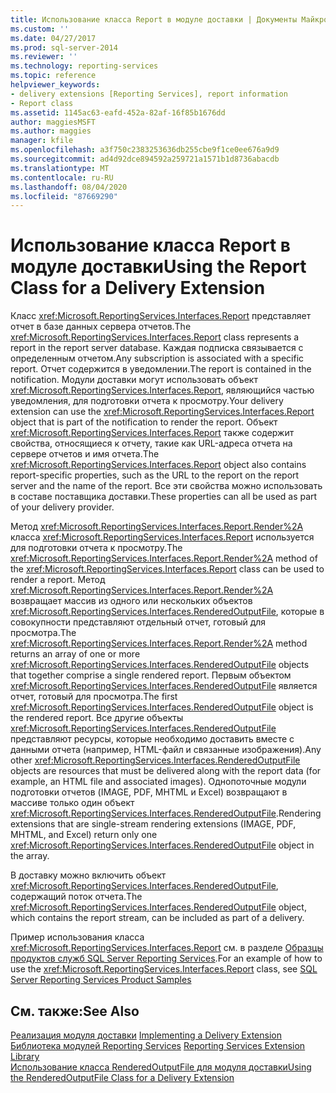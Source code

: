 ```yaml
---
title: Использование класса Report в модуле доставки | Документы Майкрософт
ms.custom: ''
ms.date: 04/27/2017
ms.prod: sql-server-2014
ms.reviewer: ''
ms.technology: reporting-services
ms.topic: reference
helpviewer_keywords:
- delivery extensions [Reporting Services], report information
- Report class
ms.assetid: 1145ac63-eafd-452a-82af-16f85b1676dd
author: maggiesMSFT
ms.author: maggies
manager: kfile
ms.openlocfilehash: a3f750c2383253636db255cbe9f1ce0ee676a9d9
ms.sourcegitcommit: ad4d92dce894592a259721a1571b1d8736abacdb
ms.translationtype: MT
ms.contentlocale: ru-RU
ms.lasthandoff: 08/04/2020
ms.locfileid: "87669290"
---
```

# <a name="using-the-report-class-for-a-delivery-extension"></a><span data-ttu-id="39de4-102">Использование класса Report в модуле доставки</span><span class="sxs-lookup"><span data-stu-id="39de4-102">Using the Report Class for a Delivery Extension</span></span>
  <span data-ttu-id="39de4-103">Класс <xref:Microsoft.ReportingServices.Interfaces.Report> представляет отчет в базе данных сервера отчетов.</span><span class="sxs-lookup"><span data-stu-id="39de4-103">The <xref:Microsoft.ReportingServices.Interfaces.Report> class represents a report in the report server database.</span></span> <span data-ttu-id="39de4-104">Каждая подписка связывается с определенным отчетом.</span><span class="sxs-lookup"><span data-stu-id="39de4-104">Any subscription is associated with a specific report.</span></span> <span data-ttu-id="39de4-105">Отчет содержится в уведомлении.</span><span class="sxs-lookup"><span data-stu-id="39de4-105">The report is contained in the notification.</span></span> <span data-ttu-id="39de4-106">Модули доставки могут использовать объект <xref:Microsoft.ReportingServices.Interfaces.Report>, являющийся частью уведомления, для подготовки отчета к просмотру.</span><span class="sxs-lookup"><span data-stu-id="39de4-106">Your delivery extension can use the <xref:Microsoft.ReportingServices.Interfaces.Report> object that is part of the notification to render the report.</span></span> <span data-ttu-id="39de4-107">Объект <xref:Microsoft.ReportingServices.Interfaces.Report> также содержит свойства, относящиеся к отчету, такие как URL-адреса отчета на сервере отчетов и имя отчета.</span><span class="sxs-lookup"><span data-stu-id="39de4-107">The <xref:Microsoft.ReportingServices.Interfaces.Report> object also contains report-specific properties, such as the URL to the report on the report server and the name of the report.</span></span> <span data-ttu-id="39de4-108">Все эти свойства можно использовать в составе поставщика доставки.</span><span class="sxs-lookup"><span data-stu-id="39de4-108">These properties can all be used as part of your delivery provider.</span></span>  
  
 <span data-ttu-id="39de4-109">Метод <xref:Microsoft.ReportingServices.Interfaces.Report.Render%2A> класса <xref:Microsoft.ReportingServices.Interfaces.Report> используется для подготовки отчета к просмотру.</span><span class="sxs-lookup"><span data-stu-id="39de4-109">The <xref:Microsoft.ReportingServices.Interfaces.Report.Render%2A> method of the <xref:Microsoft.ReportingServices.Interfaces.Report> class can be used to render a report.</span></span> <span data-ttu-id="39de4-110">Метод <xref:Microsoft.ReportingServices.Interfaces.Report.Render%2A> возвращает массив из одного или нескольких объектов <xref:Microsoft.ReportingServices.Interfaces.RenderedOutputFile>, которые в совокупности представляют отдельный отчет, готовый для просмотра.</span><span class="sxs-lookup"><span data-stu-id="39de4-110">The <xref:Microsoft.ReportingServices.Interfaces.Report.Render%2A> method returns an array of one or more <xref:Microsoft.ReportingServices.Interfaces.RenderedOutputFile> objects that together comprise a single rendered report.</span></span> <span data-ttu-id="39de4-111">Первым объектом <xref:Microsoft.ReportingServices.Interfaces.RenderedOutputFile> является отчет, готовый для просмотра.</span><span class="sxs-lookup"><span data-stu-id="39de4-111">The first <xref:Microsoft.ReportingServices.Interfaces.RenderedOutputFile> object is the rendered report.</span></span> <span data-ttu-id="39de4-112">Все другие объекты <xref:Microsoft.ReportingServices.Interfaces.RenderedOutputFile> представляют ресурсы, которые необходимо доставить вместе с данными отчета (например, HTML-файл и связанные изображения).</span><span class="sxs-lookup"><span data-stu-id="39de4-112">Any other <xref:Microsoft.ReportingServices.Interfaces.RenderedOutputFile> objects are resources that must be delivered along with the report data (for example, an HTML file and associated images).</span></span> <span data-ttu-id="39de4-113">Однопоточные модули подготовки отчетов (IMAGE, PDF, MHTML и Excel) возвращают в массиве только один объект <xref:Microsoft.ReportingServices.Interfaces.RenderedOutputFile>.</span><span class="sxs-lookup"><span data-stu-id="39de4-113">Rendering extensions that are single-stream rendering extensions (IMAGE, PDF, MHTML, and Excel) return only one <xref:Microsoft.ReportingServices.Interfaces.RenderedOutputFile> object in the array.</span></span>  
  
 <span data-ttu-id="39de4-114">В доставку можно включить объект <xref:Microsoft.ReportingServices.Interfaces.RenderedOutputFile>, содержащий поток отчета.</span><span class="sxs-lookup"><span data-stu-id="39de4-114">The <xref:Microsoft.ReportingServices.Interfaces.RenderedOutputFile> object, which contains the report stream, can be included as part of a delivery.</span></span>  
  
 <span data-ttu-id="39de4-115">Пример использования класса <xref:Microsoft.ReportingServices.Interfaces.Report> см. в разделе [Образцы продуктов служб SQL Server Reporting Services](https://go.microsoft.com/fwlink/?LinkId=177889).</span><span class="sxs-lookup"><span data-stu-id="39de4-115">For an example of how to use the <xref:Microsoft.ReportingServices.Interfaces.Report> class, see [SQL Server Reporting Services Product Samples](https://go.microsoft.com/fwlink/?LinkId=177889)</span></span>  
  
## <a name="see-also"></a><span data-ttu-id="39de4-116">См. также:</span><span class="sxs-lookup"><span data-stu-id="39de4-116">See Also</span></span>  
 <span data-ttu-id="39de4-117">[Реализация модуля доставки](implementing-a-delivery-extension.md) </span><span class="sxs-lookup"><span data-stu-id="39de4-117">[Implementing a Delivery Extension](implementing-a-delivery-extension.md) </span></span>  
 <span data-ttu-id="39de4-118">[Библиотека модулей Reporting Services](../reporting-services-extension-library.md) </span><span class="sxs-lookup"><span data-stu-id="39de4-118">[Reporting Services Extension Library](../reporting-services-extension-library.md) </span></span>  
 [<span data-ttu-id="39de4-119">Использование класса RenderedOutputFile для модуля доставки</span><span class="sxs-lookup"><span data-stu-id="39de4-119">Using the RenderedOutputFile Class for a Delivery Extension</span></span>](using-the-renderedoutputfile-class-for-a-delivery-extension.md)  
  
  
